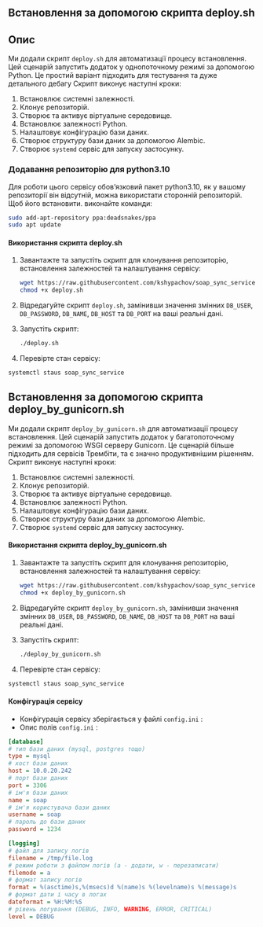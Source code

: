 ## Встановлення за допомогою скрипта deploy.sh

## Опис 

Ми додали скрипт `deploy.sh` для автоматизації процесу встановлення. Цей сценарій запустить додаток у однопоточному режимі за допомогою Python. Це простий варіант підходить для тестування та дуже детального дебагу
Скрипт виконує наступні кроки:
1. Встановлює системні залежності.
2. Клонує репозиторій.
3. Створює та активує віртуальне середовище.
4. Встановлює залежності Python.
5. Налаштовує конфігурацію бази даних.
6. Створює структуру бази даних за допомогою Alembic.
7. Створює `systemd` сервіс для запуску застосунку.

### Додавання репозиторію для python3.10
Для роботи цього сервісу обовʼязковий пакет python3.10, як у вашому репозиторії він відсутній, можна використати сторонній репозиторій. 
Щоб його встановити. виконайте команди: 
```bash
sudo add-apt-repository ppa:deadsnakes/ppa
sudo apt update
```

#### Використання скрипта deploy.sh

1. Завантажте та запустіть скрипт для клонування репозиторію, встановлення залежностей та налаштування сервісу:

    ```bash
    wget https://raw.githubusercontent.com/kshypachov/soap_sync_service/master/deploy.sh
    chmod +x deploy.sh
    ```

2. Відредагуйте скрипт `deploy.sh`, замінивши значення змінних `DB_USER`, `DB_PASSWORD`, `DB_NAME`, `DB_HOST` та `DB_PORT` на ваші реальні дані.

3. Запустіть скрипт:

   ```bash
   ./deploy.sh
   ```
   
4. Перевірте стан сервісу:
```bash
systemctl staus soap_sync_service
```

## Встановлення за допомогою скрипта deploy_by_gunicorn.sh
Ми додали скрипт `deploy_by_gunicorn.sh` для автоматизації процесу встановлення. 
Цей сценарій запустить додаток у багатопоточному режимі за допомогою WSGI серверу Gunicorn. 
Це сценарій більше підходить для сервісів Трембіти, та є значно продуктивнішим рішенням.
Скрипт виконує наступні кроки:
1. Встановлює системні залежності.
2. Клонує репозиторій.
3. Створює та активує віртуальне середовище.
4. Встановлює залежності Python.
5. Налаштовує конфігурацію бази даних.
6. Створює структуру бази даних за допомогою Alembic.
7. Створює `systemd` сервіс для запуску застосунку.

#### Використання скрипта deploy_by_gunicorn.sh

1. Завантажте та запустіть скрипт для клонування репозиторію, встановлення залежностей та налаштування сервісу:

    ```bash
    wget https://raw.githubusercontent.com/kshypachov/soap_sync_service/master/deploy_by_gunicorn.sh
    chmod +x deploy_by_gunicorn.sh
    ```

2. Відредагуйте скрипт `deploy_by_gunicorn.sh`, замінивши значення змінних `DB_USER`, `DB_PASSWORD`, `DB_NAME`, `DB_HOST` та `DB_PORT` на ваші реальні дані.

3. Запустіть скрипт:

   ```bash
   ./deploy_by_gunicorn.sh
   ```
   
4. Перевірте стан сервісу:
```bash
systemctl staus soap_sync_service
```
#### Конфігурація сервісу

- Конфігурація сервісу зберігається у файлі `config.ini` :
- Опис полів `config.ini` :

```ini
[database]
# тип бази даних (mysql, postgres тощо)
type = mysql
# хост бази даних
host = 10.0.20.242
# порт бази даних
port = 3306
# ім'я бази даних
name = soap
# ім'я користувача бази даних
username = soap
# пароль до бази даних
password = 1234

[logging]
# файл для запису логів
filename = /tmp/file.log
# режим роботи з файлом логів (a - додати, w - перезаписати)
filemode = a
# формат запису логів
format = %(asctime)s,%(msecs)d %(name)s %(levelname)s %(message)s
# формат дати і часу в логах
dateformat = %H:%M:%S
# рівень логування (DEBUG, INFO, WARNING, ERROR, CRITICAL)
level = DEBUG
```
